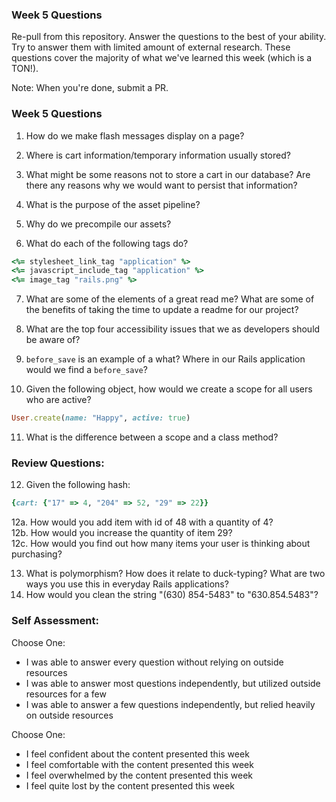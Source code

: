 ### Week 5 Questions

Re-pull from this repository. Answer the questions to the best of your ability. Try to answer them with limited amount of external research. These questions cover the majority of what we've learned this week (which is a TON!).

Note: When you're done, submit a PR.

### Week 5 Questions
1. How do we make flash messages display on a page?

2. Where is cart information/temporary information usually stored?

3. What might be some reasons not to store a cart in our database? Are there any reasons why we would want to persist that information?

4. What is the purpose of the asset pipeline?

5. Why do we precompile our assets?

6. What do each of the following tags do?

```ruby 
<%= stylesheet_link_tag "application" %>
<%= javascript_include_tag "application" %>
<%= image_tag "rails.png" %>
```

7. What are some of the elements of a great read me? What are some of the benefits of taking the time to update a readme for our project?

8. What are the top four accessibility issues that we as developers should be aware of?

9. `before_save` is an example of a what? Where in our Rails application would we find a `before_save`?

10. Given the following object, how would we create a scope for all users who are active?

```ruby 
User.create(name: "Happy", active: true)
```

11. What is the difference between a scope and a class method?


### Review Questions:  
12. Given the following hash:  

```ruby
{cart: {"17" => 4, "204" => 52, "29" => 22}}
```

  12a. How would you add item with id of 48 with a quantity of 4?  
  12b. How would you increase the quantity of item 29?  
  12c. How would you find out how many items your user is thinking about purchasing?   
  
13. What is polymorphism? How does it relate to duck-typing? What are two ways you use this in everyday Rails applications?  
14. How would you clean the string "(630) 854-5483" to "630.854.5483"?  


### Self Assessment:
Choose One:
* I was able to answer every question without relying on outside resources
* I was able to answer most questions independently, but utilized outside resources for a few
* I was able to answer a few questions independently, but relied heavily on outside resources 

Choose One:
* I feel confident about the content presented this week
* I feel comfortable with the content presented this week
* I feel overwhelmed by the content presented this week
* I feel quite lost by the content presented this week

